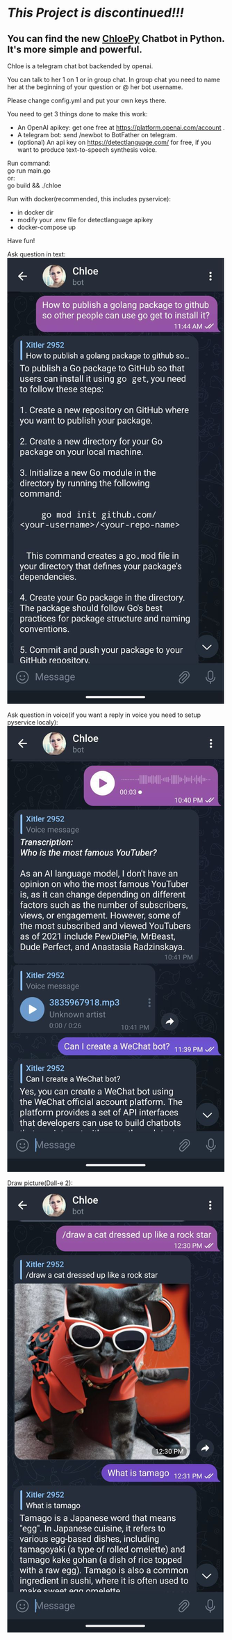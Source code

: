 # _This Project is discontinued!!!_

## You can find the new [ChloePy](https://github.com/DiamondGo/chloe-py) Chatbot in Python. It's more simple and powerful.



Chloe is a telegram chat bot backended by openai.

You can talk to her 1 on 1 or in group chat. In group chat you need to name her at the beginning of your question or @ her bot username.

Please change config.yml and put your own keys there.

You need to get 3 things done to make this work:
* An OpenAI apikey: get one free at https://platform.openai.com/account .
* A telegram bot: send /newbot to BotFather on telegram.
* (optional) An api key on https://detectlanguage.com/ for free, if you want to produce text-to-speech synthesis voice.

Run command:  
go run main.go  
or:  
go build && ./chloe  

Run with docker(recommended, this includes pyservice):
* in docker dir
* modify your .env file for detectlanguage apikey
* docker-compose up
  
  
Have fun!

Ask question in text:  
![ask question in text](https://github.com/DiamondGo/blob/blob/chloe/ask_coding.jpg?raw=true)


Ask question in voice(if you want a reply in voice you need to setup pyservice localy):  
![ask question in text](https://github.com/DiamondGo/blob/blob/chloe/tts.jpg?raw=true)

Draw picture(Dall-e 2):  
![ask question in text](https://github.com/DiamondGo/blob/blob/chloe/draw_pic.jpg?raw=true)
